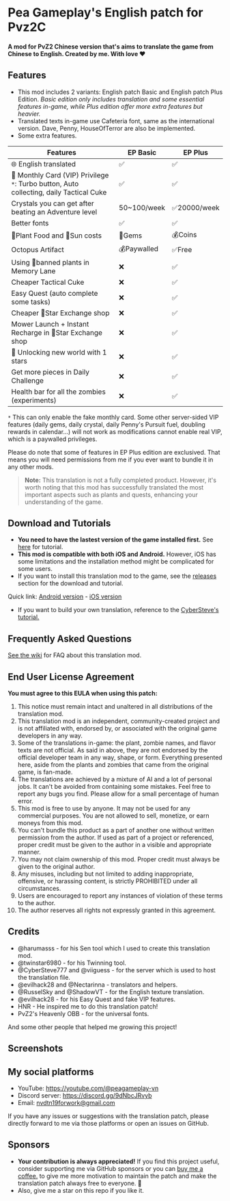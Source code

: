 # Pea Gameplay's English patch for Pvz2C 
#### A mod for PvZ2 Chinese version that's aims to translate the game from Chinese to English. Created by me. With love ❤️ 

## Features
- This mod includes 2 variants: English patch Basic and English patch Plus Edition. *Basic edition only includes translation and some essential features in-game, while Plus edition offer more extra features but heavier.*
- Translated texts in-game use Cafeteria font, same as the international version. Dave, Penny, HouseOfTerror are also be implemented.
- Some extra features.

| Features | EP Basic | EP Plus |
| ---- | ----------- | -------------- | 
| 🌐 English translated | ✅ | ✅ |
| 👑 Monthly Card (VIP) Privilege `*`: Turbo button, Auto collecting, daily Tactical Cuke| ✅ | ✅ | 
| Crystals you can get after beating an Adventure level  | 50~100/week | ✅20000/week |
| Better fonts | ✅ | ✅ |
| 🌿Plant Food and 🔆Sun costs  | 💎Gems | 💰Coins |
| Octopus Artifact | 💰Paywalled | ✅Free |
| Using 🚫banned plants in Memory Lane | ❌ | ✅ |
| Cheaper Tactical Cuke | ❌ | ✅ |
| Easy Quest (auto complete some tasks) | ❌ | ✅ |
| Cheaper 🌟Star Exchange shop | ❌ | ✅ |
| Mower Launch + Instant Recharge in 🌟Star Exchange shop | ❌ | ✅ |
| 🔑 Unlocking new world with 1 stars  | ❌ | ✅ |
| Get more pieces in Daily Challenge | ❌ | ✅ |
| Health bar for all the zombies (experiments) | ❌ | ✅ |

`*` This can only enable the fake monthly card. Some other server-sided VIP features (daily gems, daily crystal, daily Penny's Pursuit fuel, doubling rewards in calendar...) will not work as modifications cannot enable real VIP, which is a paywalled privileges.

Please do note that some of features in EP Plus edition are exclusived. That means you will need permissions from me if you ever want to bundle it in any other mods.

> **Note:** 
> This translation is not a fully completed product. However, it's worth noting that this mod has successfully translated the most important aspects such as plants and quests, enhancing your understanding of the game.

## Download and Tutorials
- **You need to have the lastest version of the game installed first.** See [here](https://github.com/Nvdtn19/nvdtn19-pvz2c-english-patch/wiki/How-to-download-and-install-the-game%3F) for tutorial.
- **This mod is compatible with both iOS and Android.** However, iOS has some limitations and the installation method might be complicated for some users.
- If you want to install this translation mod to the game, see the [releases](https://github.com/Nvdtn19/nvdtn19-pvz2c-english-patch/releases) section for the download and tutorial.

Quick link: [Android version](https://github.com/Nvdtn19/nvdtn19-pvz2c-english-patch/releases/tag/Android) - [iOS version](https://github.com/Nvdtn19/nvdtn19-pvz2c-english-patch/releases/tag/iOS)

- If you want to build your own translation, reference to the [CyberSteve's tutorial.](https://github.com/CyberSteve777/cybersteve777.github.io)

## Frequently Asked Questions 
[See the wiki](https://github.com/Nvdtn19/nvdtn19-pvz2c-english-patch/wiki/Frequently-Asked-Questions) for FAQ about this translation mod.

## End User License Agreement
**You must agree to this EULA when using this patch:**

1. This notice must remain intact and unaltered in all distributions of the translation mod.
2. This translation mod is an independent, community-created project and is not affiliated with, endorsed by, or associated with the original game developers in any way.
3. Some of the translations in-game: the plant, zombie names, and flavor texts are not official. As said in above, they are not endorsed by the official developer team in any way, shape, or form. Everything presented here, aside from the plants and zombies that came from the original game, is fan-made.
4. The translations are achieved by a mixture of AI and a lot of personal jobs. It can't be avoided from containing some mistakes. Feel free to report any bugs you find. Please allow for a small percentage of human error.
5. This mod is free to use by anyone. It may not be used for any commercial purposes. You are not allowed to sell, monetize, or earn moneys from this mod.
6. You can't bundle this product as a part of another one without written permission from the author. If used as part of a project or referenced, proper credit must be given to the author in a visible and appropriate manner.
7. You may not claim ownership of this mod. Proper credit must always be given to the original author.
8. Any misuses, including but not limited to adding inappropriate, offensive, or harassing content, is strictly PROHIBITED under all circumstances.
9. Users are encouraged to report any instances of violation of these terms to the author.
10. The author reserves all rights not expressly granted in this agreement.

## Credits
- @harumasss - for his Sen tool which I used to create this translation mod.
- @twinstar6980 - for his Twinning tool.
- @CyberSteve777 and @viiguess - for the server which is used to host the translation file.
- @evilhack28 and @Nectarinna - translators and helpers.
- @RusselSky and @ShadowVT - for the English texture translation.
- @evilhack28 - for his Easy Quest and fake VIP features.
- HNR - He inspired me to do this translation patch!
- PvZ2's Heavenly OBB - for the universal fonts.

And some other people that helped me growing this project!

## Screenshots


## My social platforms
- YouTube: https://youtube.com/@peagameplay-vn
- Discord server: https://discord.gg/9dNbcJRvyb
- Email: nvdtn19forwork@gmail.com

If you have any issues or suggestions with the translation patch, please directly forward to me via those platforms or open an issues on GitHub.

## Sponsors
- **Your contribution is always appreciated!** If you find this project useful, consider supporting me via GitHub sponsors or you can [buy me a coffee.](https://buymeacoffee.com/nvdtn19) to give me more motivation to maintain the patch and make the translation patch always free to everyone. 🙂
- Also, give me a star on this repo if you like it.

